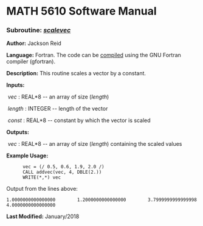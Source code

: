 # MATH 5610 Software Manual

### Subroutine: [_scalevec_](../scalevec.f90)

**Author:** Jackson Reid

**Language:** Fortran. The code can be [compiled](compilation.md) using the GNU Fortran compiler (gfortran).

**Description:** This routine scales a vector by a constant.

**Inputs:** 

​       _vec_ : REAL*8 -- an array of size (_length_)

​       _length_ : INTEGER -- length of the vector

​       _const_ : REAL*8 -- constant by which the vector is scaled

**Outputs:** 

​	_vec_ : REAL*8 -- an array of size (_length_) containing the scaled values

**Example Usage:** 

```
      vec = (/ 0.5, 0.6, 1.9, 2.0 /)
      CALL addvec(vec, 4, DBLE(2.))
      WRITE(*,*) vec
```
Output from the lines above:

```
1.0000000000000000        1.2000000000000000        3.7999999999999998        4.0000000000000000  
```

**Last Modified:** January/2018